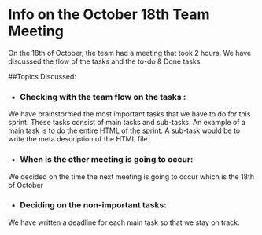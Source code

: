 # Info on the October 18th Team Meeting

On the 18th of October, the team had a meeting that took 2 hours. We have discussed the flow of the tasks and the to-do & Done tasks.

##Topics Discussed:

* ### Checking with the team flow on the tasks :
We have brainstormed the most important tasks that we have to do for this sprint. These tasks consist of main tasks and sub-tasks. An example of a main task is to do the 
entire HTML of the sprint. A sub-task would be to write the meta description of the HTML file. 

* ### When is the other meeting is going to occur:
We decided on the time the next meeting is going to occur which is the 18th of October

* ### Deciding on the non-important tasks:
We have written a deadline for each main task so that we stay on track.
